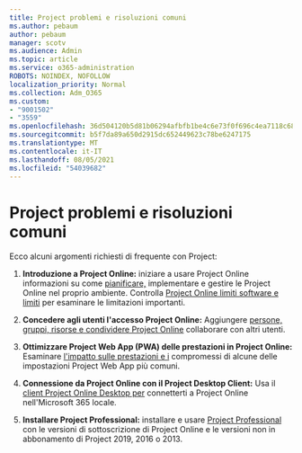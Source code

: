 ```yaml
---
title: Project problemi e risoluzioni comuni
ms.author: pebaum
author: pebaum
manager: scotv
ms.audience: Admin
ms.topic: article
ms.service: o365-administration
ROBOTS: NOINDEX, NOFOLLOW
localization_priority: Normal
ms.collection: Adm_O365
ms.custom:
- "9001502"
- "3559"
ms.openlocfilehash: 36d504120b5d81b06294afbfb1be4c6e73f0f696c4ea7118c6867e56ccb46b70
ms.sourcegitcommit: b5f7da89a650d2915dc652449623c78be6247175
ms.translationtype: MT
ms.contentlocale: it-IT
ms.lasthandoff: 08/05/2021
ms.locfileid: "54039682"
---
```

# <a name="project-common-issues-and-resolutions"></a>Project problemi e risoluzioni comuni

Ecco alcuni argomenti richiesti di frequente con Project:

1. **Introduzione a Project Online:**[](https://docs.microsoft.com/ProjectOnline/get-started-with-project-online) iniziare a usare Project Online informazioni su come [pianificare,](https://docs.microsoft.com/projectonline/project-online) implementare e gestire le Project Online nel proprio ambiente.   Controlla [Project Online limiti software e limiti](https://docs.microsoft.com/ProjectOnline/project-online-software-boundaries-and-limits) per esaminare le limitazioni importanti.

2. **Concedere agli utenti l'accesso Project Online:** Aggiungere [persone, gruppi, risorse e condividere Project Online](https://docs.microsoft.com/projectonline/step-2-add-people-to-project-online) collaborare con altri utenti. 

3. **Ottimizzare Project Web App (PWA) delle prestazioni in Project Online:** Esaminare [l'impatto sulle prestazioni e i](https://docs.microsoft.com/projectonline/tune-project-online-performance) compromessi di alcune delle impostazioni Project Web App più comuni.

4. **Connessione da Project Online con il Project Desktop Client:** Usa il [client Project Online Desktop per](https://docs.microsoft.com/projectonline/connect-to-project-online-with-the-project-online-desktop-client) connetterti a Project Online nell'Microsoft 365 locale. 

5. **Installare Project Professional:** installare e usare [Project Professional](https://support.office.com/article/install-project-7059249b-d9fe-4d61-ab96-5c5bf435f281) con le versioni di sottoscrizione di Project Online e le versioni non in abbonamento di Project 2019, 2016 o 2013.
